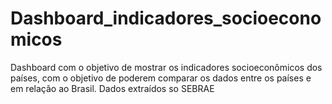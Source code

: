# Dashboard_indicadores_socioeconomicos
Dashboard com o objetivo de mostrar os indicadores socioeconômicos dos países, com o objetivo de poderem comparar os dados entre os países e em relação ao Brasil.
Dados extraídos so SEBRAE
